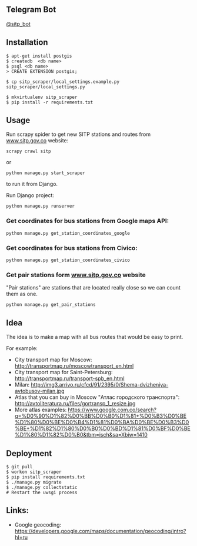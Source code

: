 ## Telegram Bot

[@sitp_bot](https://web.telegram.org/#/im?p=@sitp_bot)


## Installation

    $ apt-get install postgis
    $ createdb  <db name>
    $ psql <db name>
    > CREATE EXTENSION postgis;

    $ cp sitp_scraper/local_settings.example.py sitp_scraper/local_settings.py

    $ mkvirtualenv sitp_scraper
    $ pip install -r requirements.txt

## Usage

Run scrapy spider to get new SITP stations and routes from www.sitp.gov.co website:

    scrapy crawl sitp

or

    python manage.py start_scraper

to run it from Django.

Run Django project:

    python manage.py runserver

### Get coordinates for bus stations from Google maps API:

    python manage.py get_station_coordinates_google

### Get coordinates for bus stations from Civico:

    python manage.py get_station_coordinates_civico

### Get pair stations form www.sitp.gov.co website

"Pair stations" are stations that are located really close so we can count them as one.

    python manage.py get_pair_stations

## Idea

The idea is to make a map with all bus routes that would be easy to print.

For example:

* City transport map for Moscow: http://transportmap.ru/moscowtransport_en.html
* City transport map for Saint-Petersburg: http://transportmap.ru/transport-spb_en.html
* Milan: http://img3.arrivo.ru/cfcd/91/2395/0/Shema-dvizheniya-avtobusov-milan.jpg
* Atlas that you can buy in Moscow "Атлас городского транспорта": http://avtoliteratura.ru/files/gortransp_1_resize.jpg
* More atlas examples: https://www.google.com.co/search?q=%D0%90%D1%82%D0%BB%D0%B0%D1%81+%D0%B3%D0%BE%D1%80%D0%BE%D0%B4%D1%81%D0%BA%D0%BE%D0%B3%D0%BE+%D1%82%D1%80%D0%B0%D0%BD%D1%81%D0%BF%D0%BE%D1%80%D1%82%D0%B0&tbm=isch&sa=Xbiw=1410

## Deployment

    $ git pull
    $ workon sitp_scraper
    $ pip install requirements.txt
    $ ./manage.py migrate
    $ ./manage.py collectstatic
    # Restart the uwsgi process

## Links:

* Google geocoding: https://developers.google.com/maps/documentation/geocoding/intro?hl=ru
